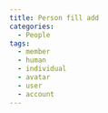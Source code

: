 ```yaml
---
title: Person fill add
categories:
  - People
tags:
  - member
  - human
  - individual
  - avatar
  - user
  - account
---
```

